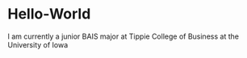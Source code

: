 # Hello-World
I am currently a junior BAIS major at Tippie College of Business at the University of Iowa
